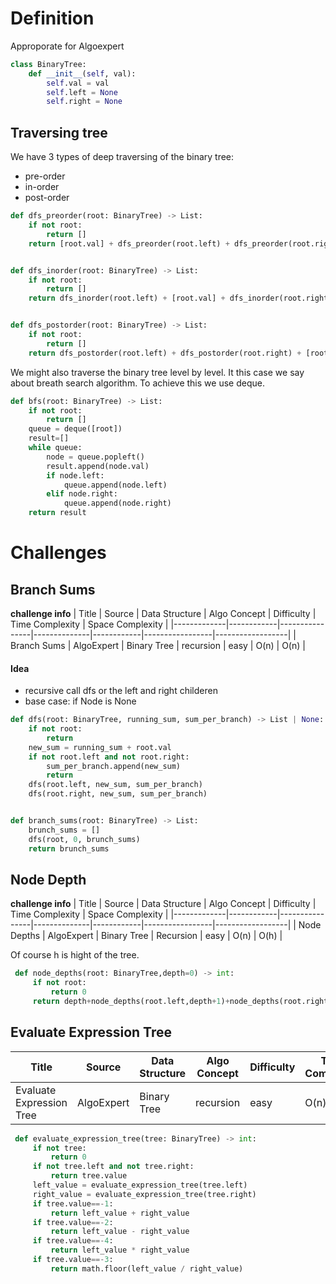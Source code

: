# Definition
Approporate for Algoexpert
```python
class BinaryTree:
    def __init__(self, val):
        self.val = val
        self.left = None
        self.right = None
```

## Traversing tree
We have 3 types of deep traversing of the binary tree:
* pre-order
* in-order
* post-order

```python
def dfs_preorder(root: BinaryTree) -> List:
    if not root:
        return []
    return [root.val] + dfs_preorder(root.left) + dfs_preorder(root.right)


def dfs_inorder(root: BinaryTree) -> List:
    if not root:
        return []
    return dfs_inorder(root.left) + [root.val] + dfs_inorder(root.right)


def dfs_postorder(root: BinaryTree) -> List:
    if not root:
        return []
    return dfs_postorder(root.left) + dfs_postorder(root.right) + [root.val]
```
We might also traverse the binary tree level by level. It this case we say about breath search algorithm. To achieve this we use deque.
```python
def bfs(root: BinaryTree) -> List:
    if not root:
        return []
    queue = deque([root])
    result=[]
    while queue:
        node = queue.popleft()
        result.append(node.val)
        if node.left:
            queue.append(node.left)
        elif node.right:
            queue.append(node.right)
    return result
```

# Challenges
## Branch Sums
**challenge info**
| Title       | Source     | Data Structure | Algo Concept | Difficulty | Time Complexity | Space Complexity |
|-------------|------------|----------------|--------------|------------|-----------------|------------------|
| Branch Sums | AlgoExpert | Binary Tree    | recursion    | easy       | O(n)            | O(n)            |
#### Idea 
* recursive call dfs or the left and right childeren
* base case: if Node is None

```python
def dfs(root: BinaryTree, running_sum, sum_per_branch) -> List | None:
    if not root:
        return
    new_sum = running_sum + root.val
    if not root.left and not root.right:
        sum_per_branch.append(new_sum)
        return
    dfs(root.left, new_sum, sum_per_branch)
    dfs(root.right, new_sum, sum_per_branch)


def branch_sums(root: BinaryTree) -> List:
    brunch_sums = []
    dfs(root, 0, brunch_sums)
    return brunch_sums
```
## Node Depth
**challenge info**
| Title       | Source     | Data Structure | Algo Concept | Difficulty | Time Complexity | Space Complexity |
|-------------|------------|----------------|--------------|------------|-----------------|------------------|
| Node Depths | AlgoExpert | Binary Tree    | Recursion    | easy       | O(n)            | O(h)             |

Of course h is hight of the tree.

```python
 def node_depths(root: BinaryTree,depth=0) -> int:
     if not root:
         return 0
     return depth+node_depths(root.left,depth+1)+node_depths(root.right,depth+1)
```

## Evaluate Expression Tree
| Title                    | Source     | Data Structure | Algo Concept | Difficulty | Time Complexity | Space Complexity |
|--------------------------|------------|----------------|--------------|------------|-----------------|------------------|
| Evaluate Expression Tree | AlgoExpert | Binary Tree    | recursion    | easy       | O(n)            | O(h)             |

```python
 def evaluate_expression_tree(tree: BinaryTree) -> int:
     if not tree:
         return 0
     if not tree.left and not tree.right:
         return tree.value
     left_value = evaluate_expression_tree(tree.left)
     right_value = evaluate_expression_tree(tree.right)
     if tree.value==-1:
         return left_value + right_value
     if tree.value==-2:
         return left_value - right_value
     if tree.value==-4:
         return left_value * right_value
     if tree.value==-3:
         return math.floor(left_value / right_value)
```